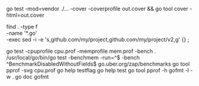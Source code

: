 <!--
 * @Date: 2022-02-10 11:18:45
 * @LastEditors: ChengWang
 * @LastEditTime: 2022-02-10 21:14:38
 * @FilePath: /gone/note.md
-->
go test -mod=vendor ./... -cover -coverprofile out.cover && 
go tool cover -html=out.cover

find . -type f \
    -name '*.go' \
    -exec sed -i -e 's,github.com/my/project,github.com/my/project/v2,g' {} \;

go test -cpuprofile cpu.prof -memprofile mem.prof -bench .
/usr/local/go/bin/go test -benchmem -run=^$ -bench ^BenchmarkDisabledWithoutFields$ go.uber.org/zap/benchmarks
go tool pprof -svg cpu.prof
go help testflag
go help test
go tool pprof -h
gofmt -l -w .
go doc gofmt